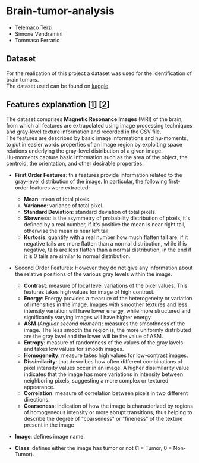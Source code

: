 # Brain-tumor-analysis

- Telemaco Terzi
- Simone Vendramini
- Tommaso Ferrario

## Dataset

For the realization of this project a dataset was used for the identification
of brain tumors.\
The dataset used can be found on [kaggle](https://www.kaggle.com/datasets/jakeshbohaju/brain-tumor).

## Features explanation [[1](https://www.scirp.org/pdf/JSIP20120200017_13782492.pdf)] [[2](https://juliaimages.org/ImageFeatures.jl/stable/tutorials/glcm/)]

The dataset comprises **Magnetic Resonance Images** (MRI) of the brain, from which
all features are extrapolated using image processing techniques and gray-level
texture information and recorded in the CSV file.\
The features are described by basic image informations and hu-moments, to put in
easier words properties of an image region by exploiting space relations
underlying the gray-level distribution of a given image.\
Hu-moments capture basic information such as the area of the object, the centroid,
the orientation, and other desirable properties.

- **First Order Features**: this features provide information related to the gray-level
  distribution of the image. In particular, the following first-order features were extracted:

  - **Mean**: mean of total pixels.
  - **Variance**: variance of total pixel.
  - **Standard Deviation**: standard deviation of total pixels.
  - **Skewness**: is the asymmetry of probability distribution of pixels, it's
    defined by a real number, if it's positive the mean is near right tail,
    otherwise the mean is near left tail.
  - **Kurtosis**: quantify with a real number how much flatten tail are, if it
    negative tails are more flatten than a normal distribution, while if is negative,
    tails are less flatten than a normal distribution, in the end if it is 0
    tails are similar to normal distribution.

- Second Order Features: However they do not give any information about the relative
  positions of the various gray levels within the image.

  - **Contrast**: measure of local level variations of the pixel values.
    This features takes high values for image of high contrast.
  - **Energy**: Energy provides a measure of the heterogeneity or variation of
    intensities in the image. Images with smoother textures and less intensity
    variation will have lower energy, while more structured and significantly
    varying images will have higher energy.
  - **ASM** (_Angular second moment_): measures the smoothness of the image.
    The less smooth the region is, the more uniformly distributed are the gray
    lavel and the lower will be the value of ASM.
  - **Entropy**: measure of randomness of the values of the gray lavels and
    takes low values for smooth images.
  - **Homogeneity**: measure takes high values for low-contrast images.
  - **Dissimilarity**: that describes how often different combinations of pixel
    intensity values occur in an image. A higher dissimilarity value indicates
    that the image has more variations in intensity between neighboring pixels,
    suggesting a more complex or textured appearance.
  - **Correlation**: measure of correlation between pixels in two different directions.
  - **Coarseness**: indication of how the image is characterized by regions
    of homogeneous intensity or more abrupt transitions, thus helping to describe
    the degree of "coarseness" or "fineness" of the texture present in the image

- **Image**: defines image name.
- **Class**: defines either the image has tumor or not (1 = Tumor, 0 = Non-Tumor).
